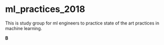 # ml_practices_2018
This is study group for ml engineers to practice state of the art practices in machine learning.

**B**
